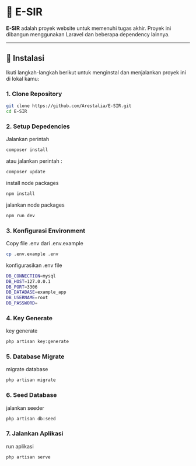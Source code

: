 # 📘 E-SIR

**E-SIR** adalah proyek website untuk memenuhi tugas akhir. Proyek ini dibangun menggunakan Laravel dan beberapa dependency lainnya.

---

## 🚀 Instalasi

Ikuti langkah-langkah berikut untuk menginstal dan menjalankan proyek ini di lokal kamu:

### 1. Clone Repository

```bash
git clone https://github.com/Arestalia/E-SIR.git
cd E-SIR
```

### 2. Setup  Depedencies

Jalankan perintah

``` bash
composer install
```

atau jalankan perintah :

``` bash
composer update
```

install node packages
```bash
npm install
```

jalankan node packages
``` bash
npm run dev
```
### 3. Konfigurasi Environment

Copy file .env dari .env.example

``` bash
cp .env.example .env
```
konfigurasikan .env file 

``` bash
DB_CONNECTION=mysql
DB_HOST=127.0.0.1
DB_PORT=3306
DB_DATABASE=example_app
DB_USERNAME=root
DB_PASSWORD=
```
### 4. Key Generate
key generate 
``` bash
php artisan key:generate
```
### 5. Database Migrate
migrate database
``` bash
php artisan migrate
```
### 6. Seed Database

jalankan seeder
``` bash
php artisan db:seed
```
### 7. Jalankan Aplikasi

run aplikasi
``` bash
php artisan serve
```

